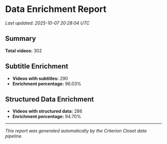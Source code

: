 # Data Enrichment Report

*Last updated: 2025-10-07 20:28:04 UTC*

## Summary

**Total videos:** 302

## Subtitle Enrichment

- **Videos with subtitles:** 290
- **Enrichment percentage:** 96.03%

## Structured Data Enrichment

- **Videos with structured data:** 286
- **Enrichment percentage:** 94.70%

---

*This report was generated automatically by the Criterion Closet data pipeline.*
